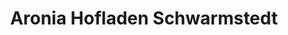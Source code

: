 ---
title: "Aronia Hofladen Schwarmstedt"
url: /schwarmstedt/aronia-hofladen-schwarmstedt/
shop: Hofladen
---